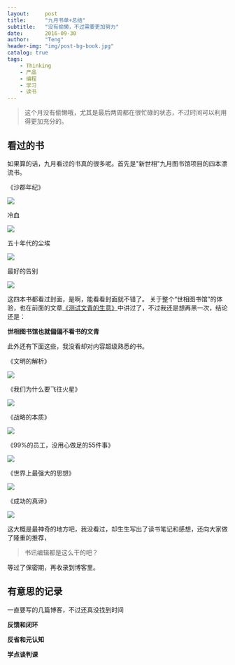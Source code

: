 ```yaml
---
layout:     post
title:      "九月书单+总结"
subtitle:   "没有偷懒，不过需要更加努力"
date:       2016-09-30
author:     "Teng"
header-img: "img/post-bg-book.jpg"
catalog: true
tags:
    - Thinking
    - 产品
    - 编程
    - 学习
    - 读书
---
```


> 这个月没有偷懒哦，尤其是最后两周都在很忙碌的状态，不过时间可以利用得更加充分的。

##  看过的书

如果算的话，九月看过的书真的很多呢。首先是"新世相"九月图书馆项目的四本漂流书。

《沙郡年纪》

![](http://7xtgob.com1.z0.glb.clouddn.com/16-9-30/43950457.jpg)

冷血

![](http://7xtgob.com1.z0.glb.clouddn.com/16-9-30/1794108.jpg)

五十年代的尘埃

![](http://7xtgob.com1.z0.glb.clouddn.com/16-9-30/46966995.jpg)

最好的告别

![](http://7xtgob.com1.z0.glb.clouddn.com/16-9-30/67906260.jpg)

这四本书都看过封面，是啊，能看看封面就不错了。
关于整个“世相图书馆”的体验，也在前面的文章[《测试文青的生意》](http://tengblog.com/2016/09/05/xinshixiang/)中讲过了，不过我还是想再黑一次，结论还是：

**世相图书馆也就偏偏不看书的文青**


此外还有下面这些，我没看却对内容超级熟悉的书。

《文明的解析》

![](http://7xtgob.com1.z0.glb.clouddn.com/16-9-30/44853242.jpg)

《我们为什么要飞往火星》

![](http://7xtgob.com1.z0.glb.clouddn.com/16-9-30/50894321.jpg)

《战略的本质》

![](http://7xtgob.com1.z0.glb.clouddn.com/16-9-30/65325010.jpg)

《99%的员工，没用心做足的55件事》

![](http://7xtgob.com1.z0.glb.clouddn.com/16-9-30/3262090.jpg)

《世界上最强大的思想》

![](http://7xtgob.com1.z0.glb.clouddn.com/16-9-30/90173636.jpg)

《成功的真谛》

![](http://7xtgob.com1.z0.glb.clouddn.com/16-9-30/57579106.jpg)

这大概是最神奇的地方吧，我没看过，却生生写出了读书笔记和感想，还向大家做了隆重的推荐，

> 书讯编辑都是这么干的吧？

等过了保密期，再收录到博客里。

##  有意思的记录

一直要写的几篇博客，不过还真没找到时间

**反馈和闭环**
 
**反省和元认知**

**学点谈判课**




